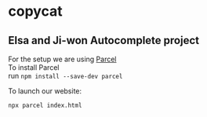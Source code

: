 # copycat
## Elsa and Ji-won Autocomplete project

For the setup we are using [Parcel](https://parceljs.org/getting-started/webapp/)\
To install Parcel\
run `npm install --save-dev parcel`

To launch our website:

`npx parcel index.html`
